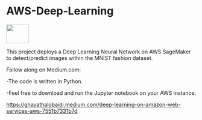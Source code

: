 # AWS-Deep-Learning 
<p>
   <img src="https://user-images.githubusercontent.com/37382927/110361629-24708100-7ff5-11eb-8214-b92c2696f2eb.png" width="60" height="50">
</p>

This project deploys a Deep Learning Neural Network on AWS SageMaker to detect/predict images within the MNIST fashion dataset.

Follow along on Medium.com: 

-The code is written in Python.

-Feel free to download and run the Jupyter notebook on your AWS instance.

https://ghayathalobaidi.medium.com/deep-learning-on-amazon-web-services-aws-7551b7331b7d
